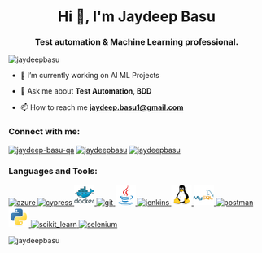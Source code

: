 <!--
**jaydeepqa/jaydeepqa** is a ✨ _special_ ✨ repository because its `README.md` (this file) appears on your GitHub profile.

Here are some ideas to get you started:

- 🔭 I’m currently working on ...
- 🌱 I’m currently learning ...
- 👯 I’m looking to collaborate on ...
- 🤔 I’m looking for help with ...
- 💬 Ask me about ...
- 📫 How to reach me: ...
- 😄 Pronouns: ...
- ⚡ Fun fact: ...
-->


<h1 align="center">Hi 👋, I'm Jaydeep Basu</h1>
<h3 align="center">Test automation & Machine Learning professional.</h3>

<p align="left"> <img src="https://komarev.com/ghpvc/?username=jaydeepbasu&label=Profile%20views&color=0e75b6&style=flat" alt="jaydeepbasu" /> </p>

- 🔭 I’m currently working on AI ML Projects

- 💬 Ask me about **Test Automation, BDD**

- 📫 How to reach me **jaydeep.basu1@gmail.com**

<h3 align="left">Connect with me:</h3>
<p align="left">
<a href="https://linkedin.com/in/jaydeepbasu" target="blank"><img align="center" src="https://cdn.jsdelivr.net/npm/simple-icons@3.0.1/icons/linkedin.svg" alt="jaydeep-basu-qa" height="30" width="40" /></a>
<a href="https://www.hackerrank.com/jaydeepbasu" target="blank"><img align="center" src="https://cdn.jsdelivr.net/npm/simple-icons@3.0.1/icons/hackerrank.svg" alt="jaydeepbasu" height="30" width="40" /></a>
<a href="https://kaggle.com/jaydeepbasu" target="blank"><img align="center" src="https://cdn.jsdelivr.net/npm/simple-icons@3.0.1/icons/kaggle.svg" alt="jaydeepbasu" height="30" width="40" /></a>
</p>

<h3 align="left">Languages and Tools:</h3>
<p align="left"> <a href="https://azure.microsoft.com/en-in/" target="_blank"> <img src="https://www.vectorlogo.zone/logos/microsoft_azure/microsoft_azure-icon.svg" alt="azure" width="40" height="40"/> </a> <a href="https://www.cypress.io" target="_blank"> <img src="https://raw.githubusercontent.com/simple-icons/simple-icons/6e46ec1fc23b60c8fd0d2f2ff46db82e16dbd75f/icons/cypress.svg" alt="cypress" width="40" height="40"/> </a> <a href="https://www.docker.com/" target="_blank"> <img src="https://raw.githubusercontent.com/devicons/devicon/master/icons/docker/docker-original-wordmark.svg" alt="docker" width="40" height="40"/> </a> <a href="https://git-scm.com/" target="_blank"> <img src="https://www.vectorlogo.zone/logos/git-scm/git-scm-icon.svg" alt="git" width="40" height="40"/> </a> <a href="https://www.java.com" target="_blank"> <img src="https://raw.githubusercontent.com/devicons/devicon/master/icons/java/java-original.svg" alt="java" width="40" height="40"/> </a> <a href="https://www.jenkins.io" target="_blank"> <img src="https://www.vectorlogo.zone/logos/jenkins/jenkins-icon.svg" alt="jenkins" width="40" height="40"/> </a> <a href="https://www.linux.org/" target="_blank"> <img src="https://raw.githubusercontent.com/devicons/devicon/master/icons/linux/linux-original.svg" alt="linux" width="40" height="40"/> </a> <a href="https://www.mysql.com/" target="_blank"> <img src="https://raw.githubusercontent.com/devicons/devicon/master/icons/mysql/mysql-original-wordmark.svg" alt="mysql" width="40" height="40"/> </a> <a href="https://postman.com" target="_blank"> <img src="https://www.vectorlogo.zone/logos/getpostman/getpostman-icon.svg" alt="postman" width="40" height="40"/> </a> <a href="https://www.python.org" target="_blank"> <img src="https://raw.githubusercontent.com/devicons/devicon/master/icons/python/python-original.svg" alt="python" width="40" height="40"/> </a> <a href="https://scikit-learn.org/" target="_blank"> <img src="https://upload.wikimedia.org/wikipedia/commons/0/05/Scikit_learn_logo_small.svg" alt="scikit_learn" width="40" height="40"/> </a> <a href="https://www.selenium.dev" target="_blank"> <img src="https://raw.githubusercontent.com/detain/svg-logos/780f25886640cef088af994181646db2f6b1a3f8/svg/selenium-logo.svg" alt="selenium" width="40" height="40"/> </a> </p>

<p><img align="center" src="https://github-readme-stats.vercel.app/api/top-langs?username=jaydeepbasu&show_icons=true&locale=en&layout=compact" alt="jaydeepbasu" /></p>

